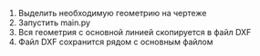 1. Выделить необходимую геометрию на чертеже
1. Запустить main.py
1. Вся геометрия с основной линией скопируется в файл DXF
1. Файл DXF сохранится рядом с основным файлом
